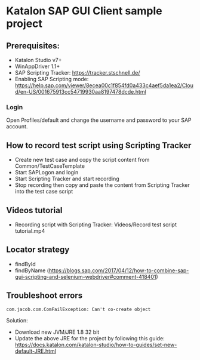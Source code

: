 # Katalon SAP GUI Client sample project

## Prerequisites:

- Katalon Studio v7+
- WinAppDriver 1.1+
- SAP Scripting Tracker: https://tracker.stschnell.de/
- Enabling SAP Scripting mode: https://help.sap.com/viewer/8ecea00c1f854fd0a433c4aef5da1ea2/Cloud/en-US/001675913cc54719930aa8197478dcde.html

### Login

Open Profiles/default and change the username and password to your SAP account.

## How to record test script using Scripting Tracker

- Create new test case and copy the script content from Common/TestCaseTemplate
- Start SAPLogon and login
- Start Scripting Tracker and start recording
- Stop recording then copy and paste the content from Scripting Tracker into the test case script

## Videos tutorial
- Recording script with Scripting Tracker: Videos/Record test script tutorial.mp4

## Locator strategy
- findById
- findByName (https://blogs.sap.com/2017/04/12/how-to-combine-sap-gui-scripting-and-selenium-webdriver#comment-418401)

## Troubleshoot errors
```
com.jacob.com.ComFailException: Can't co-create object
```

Solution:
- Download new JVM/JRE 1.8 32 bit
- Update the above JRE for the project by following this guide: https://docs.katalon.com/katalon-studio/how-to-guides/set-new-default-JRE.html
